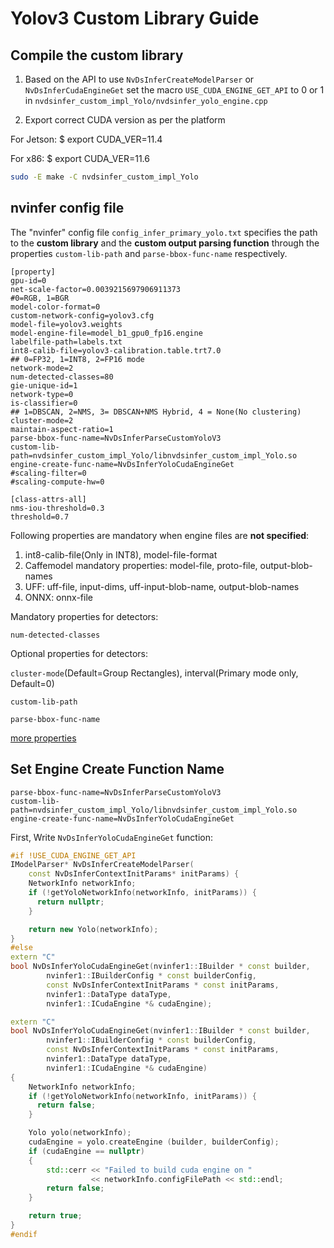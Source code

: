# Yolov3 Custom Library Guide

## Compile the custom library

1. Based on the API to use `NvDsInferCreateModelParser` or `NvDsInferCudaEngineGet` 
 set the macro `USE_CUDA_ENGINE_GET_API` to 0 or 1 in `nvdsinfer_custom_impl_Yolo/nvdsinfer_yolo_engine.cpp`

2. Export correct CUDA version as per the platform
 
  For Jetson:  $ export CUDA_VER=11.4
 
  For x86:     $ export CUDA_VER=11.6

```bash
sudo -E make -C nvdsinfer_custom_impl_Yolo
```

## nvinfer config file 

The "nvinfer" config file `config_infer_primary_yolo.txt` specifies the path to
the **custom library** and the **custom output parsing function** through the properties
`custom-lib-path` and `parse-bbox-func-name` respectively.

```
[property]
gpu-id=0
net-scale-factor=0.0039215697906911373
#0=RGB, 1=BGR
model-color-format=0
custom-network-config=yolov3.cfg
model-file=yolov3.weights
model-engine-file=model_b1_gpu0_fp16.engine
labelfile-path=labels.txt
int8-calib-file=yolov3-calibration.table.trt7.0
## 0=FP32, 1=INT8, 2=FP16 mode
network-mode=2
num-detected-classes=80
gie-unique-id=1
network-type=0
is-classifier=0
## 1=DBSCAN, 2=NMS, 3= DBSCAN+NMS Hybrid, 4 = None(No clustering)
cluster-mode=2
maintain-aspect-ratio=1
parse-bbox-func-name=NvDsInferParseCustomYoloV3
custom-lib-path=nvdsinfer_custom_impl_Yolo/libnvdsinfer_custom_impl_Yolo.so
engine-create-func-name=NvDsInferYoloCudaEngineGet
#scaling-filter=0
#scaling-compute-hw=0

[class-attrs-all]
nms-iou-threshold=0.3
threshold=0.7
```

Following properties are mandatory when engine files are **not specified**:
1.  int8-calib-file(Only in INT8), model-file-format
2.   Caffemodel mandatory properties: model-file, proto-file, output-blob-names
3.   UFF: uff-file, input-dims, uff-input-blob-name, output-blob-names
4.   ONNX: onnx-file


Mandatory properties for detectors:

`num-detected-classes`

Optional properties for detectors:

`cluster-mode`(Default=Group Rectangles), interval(Primary mode only, Default=0)

`custom-lib-path`

`parse-bbox-func-name`

[more properties](https://github.com/miseon119/Deepstream-notes/blob/main/custom-model-guide/nvinfer-properties-guide.md#mandatory-properties-for-classifiers)

## Set Engine Create Function Name
```
parse-bbox-func-name=NvDsInferParseCustomYoloV3
custom-lib-path=nvdsinfer_custom_impl_Yolo/libnvdsinfer_custom_impl_Yolo.so
engine-create-func-name=NvDsInferYoloCudaEngineGet
```

First, Write `NvDsInferYoloCudaEngineGet` function:
```cpp
#if !USE_CUDA_ENGINE_GET_API
IModelParser* NvDsInferCreateModelParser(
    const NvDsInferContextInitParams* initParams) {
    NetworkInfo networkInfo;
    if (!getYoloNetworkInfo(networkInfo, initParams)) {
      return nullptr;
    }

    return new Yolo(networkInfo);
}
#else
extern "C"
bool NvDsInferYoloCudaEngineGet(nvinfer1::IBuilder * const builder,
        nvinfer1::IBuilderConfig * const builderConfig,
        const NvDsInferContextInitParams * const initParams,
        nvinfer1::DataType dataType,
        nvinfer1::ICudaEngine *& cudaEngine);

extern "C"
bool NvDsInferYoloCudaEngineGet(nvinfer1::IBuilder * const builder,
        nvinfer1::IBuilderConfig * const builderConfig,
        const NvDsInferContextInitParams * const initParams,
        nvinfer1::DataType dataType,
        nvinfer1::ICudaEngine *& cudaEngine)
{
    NetworkInfo networkInfo;
    if (!getYoloNetworkInfo(networkInfo, initParams)) {
      return false;
    }

    Yolo yolo(networkInfo);
    cudaEngine = yolo.createEngine (builder, builderConfig);
    if (cudaEngine == nullptr)
    {
        std::cerr << "Failed to build cuda engine on "
                  << networkInfo.configFilePath << std::endl;
        return false;
    }

    return true;
}
#endif
```

